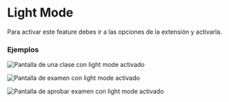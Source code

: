 # Light Mode

Para activar este feature debes ir a las opciones de la extensión y activarla.

### Ejemplos

![Pantalla de una clase con light mode activado](https://res.cloudinary.com/drukp4ipu/image/upload/v1617679461/mejorando-platzi/platzi_invert.png)

![Pantalla de examen con light mode activado](https://res.cloudinary.com/drukp4ipu/image/upload/v1617679461/mejorando-platzi/platzi_invert_exam.png)

![Pantalla de aprobar examen con light mode activado](https://res.cloudinary.com/drukp4ipu/image/upload/v1617679461/mejorando-platzi/platzi_invert_exam_finish.png)
